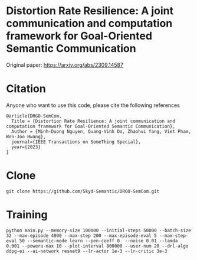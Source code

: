 # Distortion Rate Resilience: A joint communication and computation framework for Goal-Oriented Semantic Communication
Original paper: https://arxiv.org/abs/2309.14587

# Citation
Anyone who want to use this code, please cite the following references
```
@article{DRGO-SemCom,
  Title = {Distortion Rate Resilience: A joint communication and computation framework for Goal-Oriented Semantic Communication},
  Author = {Minh-Duong Nguyen, Quang-Vinh Do, Zhaohui Yang, Viet Pham, Won-Joo Hwang},
  journal={IEEE Transactions on SomeThing Special},
  year={2023}
}
```

# Clone
```
git clone https://github.com/Skyd-Semantic/DRGO-SemCom.git
```

# Training
```commandline
python main.py --memory-size 100000 --initial-steps 50000 --batch-size 32 --max-episode 4000 --max-step 200 --max-episode-eval 5 --max-step-eval 50 --semantic-mode learn --pen-coeff 0  --noise 0.01 --lamda 0.001 --poweru-max 10 --plot-interval 800000 --user-num 20 --drl-algo ddpg-ei --ai-network resnet9 --lr-actor 1e-3 --lr-critic 3e-3

